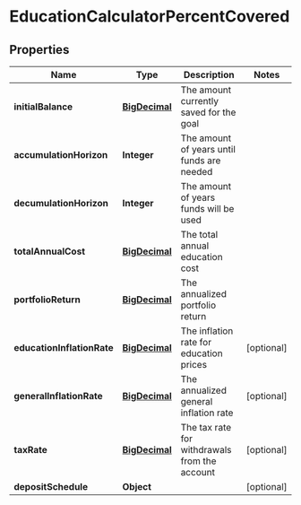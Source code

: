 
# EducationCalculatorPercentCovered

## Properties
Name | Type | Description | Notes
------------ | ------------- | ------------- | -------------
**initialBalance** | [**BigDecimal**](BigDecimal.md) | The amount currently saved for the goal | 
**accumulationHorizon** | **Integer** | The amount of years until funds are needed | 
**decumulationHorizon** | **Integer** | The amount of years funds will be used | 
**totalAnnualCost** | [**BigDecimal**](BigDecimal.md) | The total annual education cost | 
**portfolioReturn** | [**BigDecimal**](BigDecimal.md) | The annualized portfolio return | 
**educationInflationRate** | [**BigDecimal**](BigDecimal.md) | The inflation rate for education prices |  [optional]
**generalInflationRate** | [**BigDecimal**](BigDecimal.md) | The annualized general inflation rate |  [optional]
**taxRate** | [**BigDecimal**](BigDecimal.md) | The tax rate for withdrawals from the account |  [optional]
**depositSchedule** | **Object** |  |  [optional]



